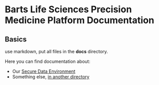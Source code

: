 # Barts Life Sciences Precision Medicine Platform Documentation

## Basics

use markdown, put all files in the **docs** directory.

Here you can find documentation about:
- Our [Secure Data Environment](sde/index.html)
- Something else, [in another directory](subdir.test.html)
